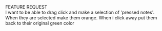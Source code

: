 <div class="tag-center">
  <span class="tag feature">FEATURE REQUEST</span>
</div>
I want to be able to drag click and make a selection of 'pressed notes'.  When they are selected make them orange.  When i click away put them back to their original green color